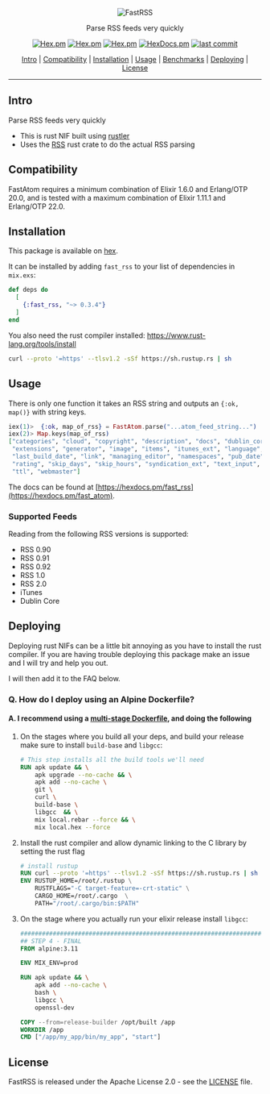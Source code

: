 <p align="center"> <img alt="FastRSS" src="https://avencera.github.io/fast_rss/logo.svg"> </p>
<p align="center">Parse RSS feeds very quickly </p>
<p align="center">
    <a href="https://hex.pm/packages/fast_rss"><img alt="Hex.pm" src="https://img.shields.io/hexpm/l/fast_rss"></a>
    <a href="https://hex.pm/packages/fast_rss"><img alt="Hex.pm" src="https://img.shields.io/hexpm/v/fast_rss"></a>
    <a href="https://hex.pm/packages/fast_rss"><img alt="Hex.pm" src="https://img.shields.io/hexpm/dt/fast_rss"></a>
    <a href="https://hexdocs.pm/fast_rss"><img alt="HexDocs.pm" src="https://img.shields.io/badge/hex-docs-purple.svg"></a>
    <a href="https://github.com/avencera/fast_rss/commits/master"><img alt="last commit" src="https://img.shields.io/github/last-commit/avencera/fast_rss.svg"></a>
</p>

<p align="center">
  <a href="#intro">Intro</a>
  |
  <a href="#compatibility">Compatibility</a>
  |
  <a href="#installation">Installation</a>
  |
  <a href="#usage">Usage</a>
  |
  <a href="#benchmark">Benchmarks</a>
  |
  <a href="#deploying">Deploying</a>
  |
  <a href="LICENSE">License</a>
</p>

---

## Intro

Parse RSS feeds very quickly

- This is rust NIF built using [rustler](https://github.com/rusterlium/rustler)
- Uses the [RSS](https://crates.io/crates/rss) rust crate to do the actual RSS parsing

## Compatibility

FastAtom requires a minimum combination of Elixir 1.6.0 and Erlang/OTP 20.0, and is tested with a maximum combination of Elixir 1.11.1 and Erlang/OTP 22.0.

## Installation

This package is available on [hex](https://hex.pm/packages/fast_rss).

It can be installed by adding `fast_rss` to your list of dependencies in `mix.exs`:

```elixir
def deps do
  [
    {:fast_rss, "~> 0.3.4"}
  ]
end
```

You also need the rust compiler installed: https://www.rust-lang.org/tools/install

```bash
curl --proto '=https' --tlsv1.2 -sSf https://sh.rustup.rs | sh
```

## Usage

There is only one function it takes an RSS string and outputs an `{:ok, map()}` with string keys.

```elixir
iex(1)>  {:ok, map_of_rss} = FastAtom.parse("...atom_feed_string...")
iex(2)> Map.keys(map_of_rss)
["categories", "cloud", "copyright", "description", "docs", "dublin_core_ext",
 "extensions", "generator", "image", "items", "itunes_ext", "language",
 "last_build_date", "link", "managing_editor", "namespaces", "pub_date",
 "rating", "skip_days", "skip_hours", "syndication_ext", "text_input", "title",
 "ttl", "webmaster"]
```

The docs can be found at [https://hexdocs.pm/fast_rss](https://hexdocs.pm/fast_atom).

### Supported Feeds

Reading from the following RSS versions is supported:

- RSS 0.90
- RSS 0.91
- RSS 0.92
- RSS 1.0
- RSS 2.0
- iTunes
- Dublin Core

## Deploying

Deploying rust NIFs can be a little bit annoying as you have to install the rust compiler. If you are having trouble deploying this package make an issue and I will try and help you out.

I will then add it to the FAQ below.

### Q. How do I deploy using an Alpine Dockerfile?

#### A. I recommend using a [multi-stage Dockerfile](https://docs.docker.com/develop/develop-images/multistage-build/), and doing the following

1.  On the stages where you build all your deps, and build your release make sure to install `build-base` and `libgcc`:

    ```dockerfile
    # This step installs all the build tools we'll need
    RUN apk update && \
        apk upgrade --no-cache && \
        apk add --no-cache \
        git \
        curl \
        build-base \
        libgcc  && \
        mix local.rebar --force && \
        mix local.hex --force
    ```

2.  Install the rust compiler and allow dynamic linking to the C library by setting the rust flag

    ```dockerfile
    # install rustup
    RUN curl --proto '=https' --tlsv1.2 -sSf https://sh.rustup.rs | sh -s -- -y
    ENV RUSTUP_HOME=/root/.rustup \
        RUSTFLAGS="-C target-feature=-crt-static" \
        CARGO_HOME=/root/.cargo  \
        PATH="/root/.cargo/bin:$PATH"
    ```

3.  On the stage where you actually run your elixir release install `libgcc`:

    ```dockerfile
    ################################################################################
    ## STEP 4 - FINAL
    FROM alpine:3.11

    ENV MIX_ENV=prod

    RUN apk update && \
        apk add --no-cache \
        bash \
        libgcc \
        openssl-dev

    COPY --from=release-builder /opt/built /app
    WORKDIR /app
    CMD ["/app/my_app/bin/my_app", "start"]
    ```

## License

FastRSS is released under the Apache License 2.0 - see the [LICENSE](LICENSE) file.
